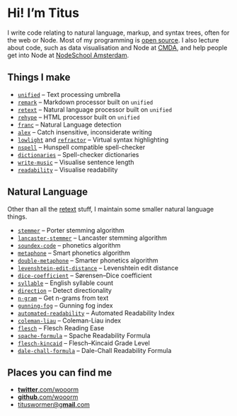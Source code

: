 # Hi!  I’m Titus

I write code relating to natural language, markup, and syntax trees, often
for the web or Node.
Most of my programming is [open source](https://github.com/wooorm).
I also lecture about code, such as data visualisation and Node at
[CMDA](https://www.cmd-amsterdam.nl/english/), and help people get into
Node at [NodeSchool Amsterdam](https://nodeschool.io/amsterdam/).

## Things I make

*   [`unified`](https://unifiedjs.github.io)
    – Text processing umbrella
*   [`remark`](https://github.com/wooorm/remark#readme)
    – Markdown processor built on `unified`
*   [`retext`](https://github.com/wooorm/retext#readme)
    – Natural language processor built on `unified`
*   [`rehype`](https://github.com/wooorm/rehype#readme)
    – HTML processor built on `unified`
*   [`franc`](https://github.com/wooorm/franc#readme)
    – Natural Language detection
*   [`alex`](http://alexjs.com)
    – Catch insensitive, inconsiderate writing
*   [`lowlight`](https://github.com/wooorm/lowlight#readme)
    and
    [`refractor`](https://github.com/wooorm/refractor#readme)
    – Virtual syntax highlighting
*   [`nspell`](https://github.com/wooorm/nspell#readme)
    – Hunspell compatible spell-checker
*   [`dictionaries`](https://github.com/wooorm/dictionaries#readme)
    – Spell-checker dictionaries
*   [`write-music`](http://wooorm.com/write-music/)
    – Visualise sentence length
*   [`readability`](http://wooorm.com/readability/)
    – Visualise readability

## Natural Language

Other than all the [retext](https://github.com/wooorm/retext/blob/master/doc/plugins.md#list-of-plugins)
stuff, I maintain some smaller natural language things.

*   [`stemmer`](https://github.com/wooorm/stemmer)
    – Porter stemming algorithm
*   [`lancaster-stemmer`](https://github.com/wooorm/lancaster-stemmer)
    – Lancaster stemming algorithm
*   [`soundex-code`](https://github.com/wooorm/soundex-code)
    – phonetics algorithm
*   [`metaphone`](https://github.com/wooorm/metaphone)
    – Smart phonetics algorithm
*   [`double-metaphone`](https://github.com/wooorm/double-metaphone)
    – Smarter phonetics algorithm
*   [`levenshtein-edit-distance`](https://github.com/wooorm/levenshtein-edit-distance)
    – Levenshtein edit distance
*   [`dice-coefficient`](https://github.com/wooorm/dice-coefficient)
    – Sørensen–Dice coefficient
*   [`syllable`](https://github.com/wooorm/syllable)
    – English syllable count
*   [`direction`](https://github.com/wooorm/direction)
    – Detect directionality
*   [`n-gram`](https://github.com/wooorm/n-gram)
    – Get n-grams from text
*   [`gunning-fog`](https://github.com/wooorm/gunning-fog)
    – Gunning fog index
*   [`automated-readability`](https://github.com/wooorm/automated-readability)
    – Automated Readability Index
*   [`coleman-liau`](https://github.com/wooorm/coleman-liau)
    – Coleman-Liau index
*   [`flesch`](https://github.com/wooorm/flesch)
    – Flesch Reading Ease
*   [`spache-formula`](https://github.com/wooorm/spache-formula)
    – Spache Readability Formula
*   [`flesch-kincaid`](https://github.com/wooorm/flesch-kincaid)
    – Flesch–Kincaid Grade Level
*   [`dale-chall-formula`](https://github.com/wooorm/dale-chall-formula)
    – Dale-Chall Readability Formula

## Places you can find me

*   [**twitter**.com/wooorm](https://twitter.com/wooorm)
*   [**github**.com/wooorm](https://github.com/wooorm)
*   [tituswormer@g**mail**.com](mailto:tituswormer@gmail.com)
